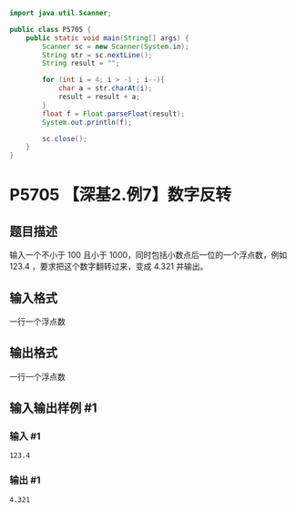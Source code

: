 ```java
import java.util.Scanner;

public class P5705 {
    public static void main(String[] args) {
        Scanner sc = new Scanner(System.in);
        String str = sc.nextLine();
        String result = "";

        for (int i = 4; i > -1 ; i--){
            char a = str.charAt(i);
            result = result + a;
        }
        float f = Float.parseFloat(result);
        System.out.println(f);

        sc.close();
    }
}
```

# P5705 【深基2.例7】数字反转

## 题目描述

输入一个不小于 $100$ 且小于 $1000$，同时包括小数点后一位的一个浮点数，例如 $123.4$ ，要求把这个数字翻转过来，变成 $4.321$ 并输出。

## 输入格式

一行一个浮点数

## 输出格式

一行一个浮点数

## 输入输出样例 #1

### 输入 #1

```
123.4
```

### 输出 #1

```
4.321
```